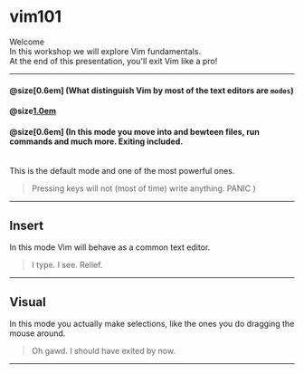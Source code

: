 # vim101
Welcome
<br>
In this workshop we will explore Vim fundamentals.
<br>
At the end of this presentation, you'll exit Vim like a pro!

---

#### @size[0.6em] (What distinguish Vim by most of the text editors are `modes`)

#### @size[1.0em](Normal)

#### @size[0.6em] (In this mode you move into and bewteen files, run commands and much more. Exiting included.
<br>
This is the default mode and one of the most powerful ones.

> Pressing keys will not (most of time) write anything. PANIC
)

---

## Insert

In this mode Vim will behave as a common text editor.

> I type. I see. Relief.

---

## Visual

In this mode you actually make selections, like the ones you do dragging the mouse around.

> Oh gawd. I should have exited by now.


---
